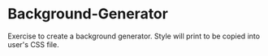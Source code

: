 # Background-Generator
Exercise to create a background generator.
Style will print to be copied into user's CSS file.

